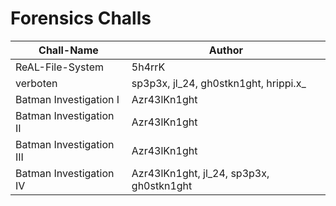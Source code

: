 # Forensics Challs

| Chall-Name       | Author |
| ---------------- | ------ |
| ReAL-File-System | 5h4rrK |
|verboten   | sp3p3x, jl_24, gh0stkn1ght, hrippi.x_|
|Batman Investigation I | Azr43lKn1ght |
|Batman Investigation II | Azr43lKn1ght |
|Batman Investigation III | Azr43lKn1ght |
|Batman Investigation IV | Azr43lKn1ght, jl_24, sp3p3x, gh0stkn1ght |
